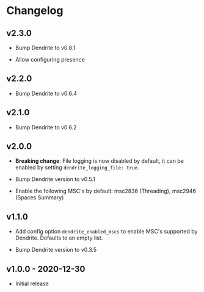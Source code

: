 # Changelog

## v2.3.0

* Bump Dendrite to v0.8.1

* Allow configuring presence

## v2.2.0

* Bump Dendrite to v0.6.4

## v2.1.0

* Bump Dendrite to v0.6.2

## v2.0.0

* **Breaking change**: File logging is now disabled by default, it can be enabled by setting
  `dendrite_logging_file: true`.

* Bump Dendrite version to v0.5.1

* Enable the following MSC's by default: msc2836 (Threading), msc2946 (Spaces Summary)

## v1.1.0

* Add config option `dendrite_enabled_mscs` to enable MSC's supported by Dendrite. Defaults to an empty list.

* Bump Dendrite version to v0.3.5

## v1.0.0 - 2020-12-30

* Initial release
